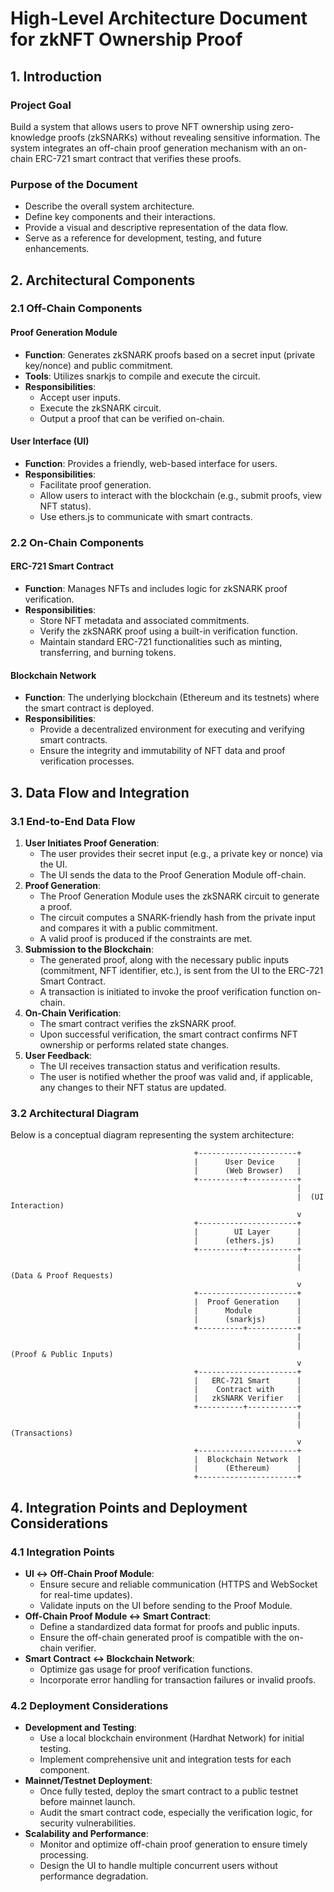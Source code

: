 # High-Level Architecture Document for zkNFT Ownership Proof

## 1. Introduction

### Project Goal

Build a system that allows users to prove NFT ownership using zero-knowledge proofs (zkSNARKs) without revealing sensitive information. The system integrates an off-chain proof generation mechanism with an on-chain ERC-721 smart contract that verifies these proofs.

### Purpose of the Document

- Describe the overall system architecture.
- Define key components and their interactions.
- Provide a visual and descriptive representation of the data flow.
- Serve as a reference for development, testing, and future enhancements.

## 2. Architectural Components

### 2.1 Off-Chain Components

#### Proof Generation Module

- **Function**: Generates zkSNARK proofs based on a secret input (private key/nonce) and public commitment.
- **Tools**: Utilizes snarkjs to compile and execute the circuit.
- **Responsibilities**:
  - Accept user inputs.
  - Execute the zkSNARK circuit.
  - Output a proof that can be verified on-chain.

#### User Interface (UI)

- **Function**: Provides a friendly, web-based interface for users.
- **Responsibilities**:
  - Facilitate proof generation.
  - Allow users to interact with the blockchain (e.g., submit proofs, view NFT status).
  - Use ethers.js to communicate with smart contracts.

### 2.2 On-Chain Components

#### ERC-721 Smart Contract

- **Function**: Manages NFTs and includes logic for zkSNARK proof verification.
- **Responsibilities**:
  - Store NFT metadata and associated commitments.
  - Verify the zkSNARK proof using a built-in verification function.
  - Maintain standard ERC-721 functionalities such as minting, transferring, and burning tokens.

#### Blockchain Network

- **Function**: The underlying blockchain (Ethereum and its testnets) where the smart contract is deployed.
- **Responsibilities**:
  - Provide a decentralized environment for executing and verifying smart contracts.
  - Ensure the integrity and immutability of NFT data and proof verification processes.

## 3. Data Flow and Integration

### 3.1 End-to-End Data Flow

1. **User Initiates Proof Generation**:
   - The user provides their secret input (e.g., a private key or nonce) via the UI.
   - The UI sends the data to the Proof Generation Module off-chain.
2. **Proof Generation**:
   - The Proof Generation Module uses the zkSNARK circuit to generate a proof.
   - The circuit computes a SNARK-friendly hash from the private input and compares it with a public commitment.
   - A valid proof is produced if the constraints are met.
3. **Submission to the Blockchain**:
   - The generated proof, along with the necessary public inputs (commitment, NFT identifier, etc.), is sent from the UI to the ERC-721 Smart Contract.
   - A transaction is initiated to invoke the proof verification function on-chain.
4. **On-Chain Verification**:
   - The smart contract verifies the zkSNARK proof.
   - Upon successful verification, the smart contract confirms NFT ownership or performs related state changes.
5. **User Feedback**:
   - The UI receives transaction status and verification results.
   - The user is notified whether the proof was valid and, if applicable, any changes to their NFT status are updated.

### 3.2 Architectural Diagram

Below is a conceptual diagram representing the system architecture:

```
                                         +----------------------+
                                         |      User Device     |
                                         |      (Web Browser)   |
                                         +----------+-----------+
                                                                |
                                                                |  (UI Interaction)
                                                                v
                                         +----------------------+
                                         |        UI Layer      |
                                         |      (ethers.js)     |
                                         +----------+-----------+
                                                                |
                                                                |  (Data & Proof Requests)
                                                                v
                                         +----------------------+
                                         |  Proof Generation    |
                                         |      Module          |
                                         |      (snarkjs)       |
                                         +----------+-----------+
                                                                |
                                                                |  (Proof & Public Inputs)
                                                                v
                                         +----------------------+
                                         |   ERC-721 Smart      |
                                         |    Contract with     |
                                         |   zkSNARK Verifier   |
                                         +----------+-----------+
                                                                |
                                                                |  (Transactions)
                                                                v
                                         +----------------------+
                                         |  Blockchain Network  |
                                         |      (Ethereum)      |
                                         +----------------------+
```

## 4. Integration Points and Deployment Considerations

### 4.1 Integration Points

- **UI ↔ Off-Chain Proof Module**:
  - Ensure secure and reliable communication (HTTPS and WebSocket for real-time updates).
  - Validate inputs on the UI before sending to the Proof Module.
- **Off-Chain Proof Module ↔ Smart Contract**:
  - Define a standardized data format for proofs and public inputs.
  - Ensure the off-chain generated proof is compatible with the on-chain verifier.
- **Smart Contract ↔ Blockchain Network**:
  - Optimize gas usage for proof verification functions.
  - Incorporate error handling for transaction failures or invalid proofs.

### 4.2 Deployment Considerations

- **Development and Testing**:
  - Use a local blockchain environment (Hardhat Network) for initial testing.
  - Implement comprehensive unit and integration tests for each component.
- **Mainnet/Testnet Deployment**:
  - Once fully tested, deploy the smart contract to a public testnet before mainnet launch.
  - Audit the smart contract code, especially the verification logic, for security vulnerabilities.
- **Scalability and Performance**:
  - Monitor and optimize off-chain proof generation to ensure timely processing.
  - Design the UI to handle multiple concurrent users without performance degradation.
